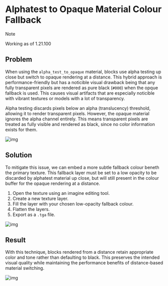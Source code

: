 # Alphatest to Opaque Material Colour Fallback

> [!note]
> Working as of 1.21.100

## Problem
When using the `alpha_test_to_opaque` material, blocks use alpha testing up close but switch to opaque rendering at a distance. This hybrid approach is performance-friendly but has a noticible visual drawback being that any fully transparent pixels are rendered as pure black (`#000`) when the opque fallback is used. This causes visual artifacts that are especially noticible with vibrant textures or models with a lot of transparency.

Alpha testing discards pixels below an alpha (translucency) threshold, allowing it to render transparent pixels. However, the opaque material ignores the alpha channel entirely. This means transparent pixels are treated as fully visible and rendered as black, since no color information exists for them.

![img](/images/blocks/alpha_test_fallback/close_far.png)

## Solution
To mitigate this issue, we can embed a more subtle fallback colour beneth the primary texture. This fallback layer must be set to a low opacity to be discarded by alphatest material up close, but will still present in the colour buffer for the opaque rendering at a distance.

1. Open the texture using an imagine editing tool.
2. Create a new texture layer.
3. Fill the layer with your chosen low-opacity fallback colour.
4. Flatten the layers.
5. Export as a `.tga` file.

![img](/images/blocks/alpha_test_fallback/in-aseprite.png)

## Result
With this technique, blocks rendered from a distance retain appropriate color and tone rather than defaulting to black. This preserves the intended visual quality while maintaining the performance benefits of distance-based material switching.

![img](/images/blocks/alpha_test_fallback/result.png)